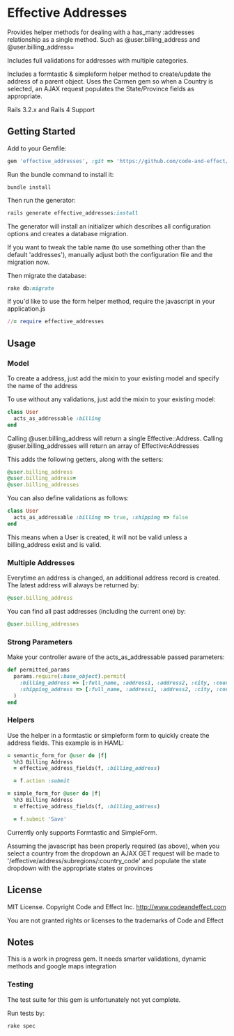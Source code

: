 # Effective Addresses

Provides helper methods for dealing with a has_many :addresses relationship as a single method.
Such as @user.billing_address and @user.billing_address=

Includes full validations for addresses with multiple categories.

Includes a formtastic & simpleform helper method to create/update the address of a parent object.
Uses the Carmen gem so when a Country is selected, an AJAX request populates the State/Province fields as appropriate.

Rails 3.2.x and Rails 4 Support

## Getting Started

Add to your Gemfile:

```ruby
gem 'effective_addresses', :git => 'https://github.com/code-and-effect/effective_addresses'
```

Run the bundle command to install it:

```console
bundle install
```

Then run the generator:

```ruby
rails generate effective_addresses:install
```

The generator will install an initializer which describes all configuration options and creates a database migration.

If you want to tweak the table name (to use something other than the default 'addresses'), manually adjust both the configuration file and the migration now.

Then migrate the database:

```ruby
rake db:migrate
```

If you'd like to use the form helper method, require the javascript in your application.js

```ruby
//= require effective_addresses
```


## Usage

### Model

To create a address, just add the mixin to your existing model and specify the name of the address

To use without any validations, just add the mixin to your existing model:

```ruby
class User
  acts_as_addressable :billing
end
```

Calling @user.billing_address will return a single Effective::Address.  Calling @user.billing_addresses will return an array of Effective:Addresses

This adds the following getters, along with the setters:

```ruby
@user.billing_address
@user.billing_address=
@user.billing_addresses
```

You can also define validations as follows:

```ruby
class User
  acts_as_addressable :billing => true, :shipping => false
end
```

This means when a User is created, it will not be valid unless a billing_address exist and is valid.

### Multiple Addresses

Everytime an address is changed, an additional address record is created.  The latest address will always be returned by:

```ruby
@user.billing_address
```

You can find all past addresses (including the current one) by:

```ruby
@user.billing_addresses
```

### Strong Parameters

Make your controller aware of the acts_as_addressable passed parameters:

```ruby
def permitted_params
  params.require(:base_object).permit(
    :billing_address => [:full_name, :address1, :address2, :city, :country_code, :state_code, :postal_code],
    :shipping_address => [:full_name, :address1, :address2, :city, :country_code, :state_code, :postal_code]
  )
end
```

### Helpers

Use the helper in a formtastic or simpleform form to quickly create the address fields.  This example is in HAML:

```ruby
= semantic_form_for @user do |f|
  %h3 Billing Address
  = effective_address_fields(f, :billing_address)

  = f.action :submit

= simple_form_for @user do |f|
  %h3 Billing Address
  = effective_address_fields(f, :billing_address)

  = f.submit 'Save'
```

Currently only supports Formtastic and SimpleForm.

Assuming the javascript has been properly required (as above), when you select a country from the dropdown
an AJAX GET request will be made to '/effective/address/subregions/:country_code' and populate the state dropdown with the appropriate states or provinces


## License

MIT License.  Copyright Code and Effect Inc. http://www.codeandeffect.com

You are not granted rights or licenses to the trademarks of Code and Effect

## Notes

This is a work in progress gem.  It needs smarter validations, dynamic methods and google maps integration

### Testing

The test suite for this gem is unfortunately not yet complete.

Run tests by:

```ruby
rake spec
```
















